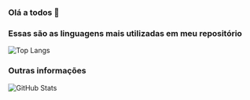 ### Olá a todos 👋

### Essas são as linguagens mais utilizadas em meu repositório
![Top Langs](https://github-readme-stats-git-masterrstaa-rickstaa.vercel.app/api/top-langs/?username=Saulovilela&layout=compact&bg_color=000&border_color=30A3DC&title_color=E94D5F&text_color=FFF)

###
### Outras informações
![GitHub Stats](https://github-readme-stats.vercel.app/api?username=Saulovilela&theme=transparent&bg_color=000&border_color=30A3DC&show_icons=true&icon_color=30A3DC&title_color=E94D5F&text_color=FFF)

